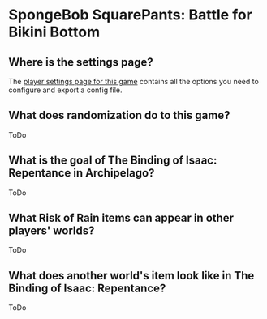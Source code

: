 # SpongeBob SquarePants: Battle for Bikini Bottom

## Where is the settings page?

The [player settings page for this game](../player-settings) contains all the options you need to configure and export a
config file.

## What does randomization do to this game?

ToDo

## What is the goal of The Binding of Isaac: Repentance in Archipelago?

ToDo

## What Risk of Rain items can appear in other players' worlds?

ToDo

## What does another world's item look like in The Binding of Isaac: Repentance?

ToDo